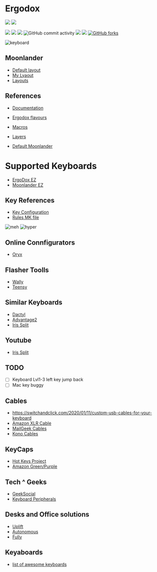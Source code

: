 # Ergodox

[![](https://github.com/ivankatliarchuk/ergodox-ez/workflows/rev1/badge.svg)](https://github.com/ivankatliarchuk/ergodox-ez/actions?query=workflow%3Arev1)
[![](https://github.com/ivankatliarchuk/ergodox-ez/workflows/rev2/badge.svg)](https://github.com/ivankatliarchuk/ergodox-ez/actions?query=workflow%3Arev2)

[![](https://img.shields.io/github/license/ivankatliarchuk/ergodox-ez)](https://github.com/ivankatliarchuk/ergodox-ez)
[![](https://img.shields.io/github/repo-size/ivankatliarchuk/ergodox-ez)](https://github.com/ivankatliarchuk/ergodox-ez)
![](https://img.shields.io/github/languages/top/ivankatliarchuk/ergodox-ez?color=green&logo=c&logoColor=blue)
![GitHub commit activity](https://img.shields.io/github/commit-activity/m/ivankatliarchuk/ergodox-ez?color=green)
![](https://img.shields.io/github/last-commit/ivankatliarchuk/ergodox-ez)
![](https://img.shields.io/github/contributors/ivankatliarchuk/ergodox-ez)
[![GitHub forks](https://img.shields.io/github/forks/ivankatliarchuk/ergodox-ez.svg?style=social&label=Fork)](https://github.com/ivankatliarchuk/ergodox-ez)

![keyboard](assets/keyboard-2020.jpg)

## Moonlander

- [Default layout](https://configure.zsa.io/moonlander/layouts/default/latest/0)
- [My Lyaout](https://configure.zsa.io/moonlander/layouts/YWgdw/latest/0)
- [Layouts](./assets/moonlander)

## References

- [Documentation](https://docs.qmk.fm/#/)
- [Ergodox flavours](https://github.com/qmk/qmk_firmware/tree/master/keyboards/ergodox_ez)

- [Macros](https://docs.qmk.fm/#/feature_macros)
- [Layers](https://docs.qmk.fm/#/feature_layers)
- [Default Moonlander](https://configure.ergodox-ez.com/moonlander/layouts/default/latest/0)


# Supported Keyboards

* [ErgoDox EZ](https://ergodox-ez.com/)
* [Moonlander EZ](https://www.zsa.io/moonlander)

## Key References

- [Key Configuration](https://docs.qmk.fm/#/config_options?id=the-configh-file)
- [Rules MK file](https://docs.qmk.fm/#/config_options?id=the-rulesmk-file)

![meh](assets/meh-key.png)
![hyper](assets/hyper-key.png)

## Online Connfigurators

- [Oryx](https://configure.ergodox-ez.com/ergodox-ez/layouts/default/latest/0)

## Flasher Toolls

- [Wally](https://ergodox-ez.com/pages/wally)
- [Teensy](https://www.pjrc.com/teensy/teensy31.html)

## Similar Keyboards

- [Dactyl](https://github.com/adereth/dactyl-keyboard)
- [Advantage2](https://kinesis-ergo.com/shop/advantage2/)
- [Iris Split](https://keeb.io/collections/iris-split-ergonomic-keyboard/products/iris-keyboard-split-ergonomic-keyboard)

## Youtube

- [Iris Split](youtube.com/watch?v=0P6oIOB-whM)

## TODO

- [ ] Keyboard Lvl1-3 left key jump back
- [ ] Mac key buggy

## Cables

- https://switchandclick.com/2020/01/11/custom-usb-cables-for-your-keyboard
- [Amazon XLR Cable](https://www.amazon.co.uk/Mechanical-Keyboard-Connector-Paracord-Advanced-Gradient-purple/dp/B086C9W43J/ref=sr_1_1?dchild=1&keywords=Custom%2BCoiled%2BType%2BC%2BUSB%2BCable%2Bfor%2BMechanical%2BKeyboard%2BXLR%2BConnector%2BSpiral%2BParacord%2B80cm%2BAdvanced%2BVersion%2B(Gradient%2BPurple)&linkCode=gs3&linkId=0c48ad9507a4c308f65c233755554f8d&qid=1607185505&quartzVehicle=819-211&replacementKeywords=custom%2Bcoiled%2Btype%2Bc%2Busb%2Bcable%2Bfor%2Bmechanical%2Bkeyboard%2Bconnector%2Bspiral%2Bparacord%2B80cm%2Badvanced%2Bversion%2B(gradient%2Bpurple)&sr=8-1&tag=kbuk0f-21&th=1)
- [MailGeek Cables](https://www.melgeek.com/collections/melgeek-handmade-usb-cable/products/melgeek-handmade-custom-coiled-usb-cable-with-aviator-2)
- [Kono Cables](https://kono.store/products/kono-aviator-cables?variant=32174074069075)

## KeyCaps

- [Hot Keys Project](https://www.hotkeysproject.com/)
- [Amazon Green/Purple](https://www.amazon.co.uk/Sunzit-Backlight-Two-Color-Mechanical-Keyboard/dp/B07TKKTRCV/ref=pd_sbs_23_7?_encoding=UTF8&pd_rd_i=B07TKKTRCV&pd_rd_r=6fd16dfa-3c11-4399-b667-5b541c233ce7&pd_rd_w=q6ofd&pd_rd_wg=hd4vv&pf_rd_p=2304238d-df78-4b25-a9a0-b27dc7bd722e&pf_rd_r=NXDP5E2D2J7MDRVFW14N&psc=1&refRID=NXDP5E2D2J7MDRVFW14N)

## Tech ^ Geeks

- [GeekSocial](https://www.geeksocial.net/)
- [Keyboard Peripherals](https://keybumps.com/products/usb-cables.html)

## Desks and Office solutions

- [Uplift](https://www.upliftdesk.com/)
- [Autonomous](https://www.autonomous.ai/smart-office)
- [Fully](www.fully.com)

## Keyaboards

- [list of awesome keyboards](https://github.com/diimdeep/awesome-split-keyboards)
